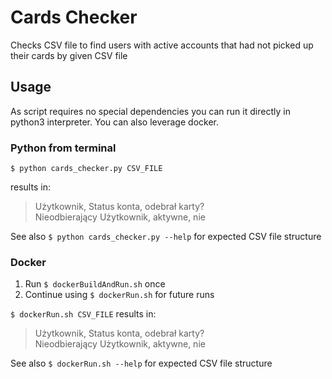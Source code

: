 # Cards Checker

Checks CSV file to find users with active accounts that had not picked up their cards by given CSV file

## Usage

As script requires no special dependencies you can run it directly in python3 interpreter. 
You can also leverage docker. 

### Python from terminal

`$ python cards_checker.py CSV_FILE`

results in:

> Użytkownik, Status konta, odebrał karty?\
> Nieodbierający Użytkownik, aktywne, nie

See also `$ python cards_checker.py --help` for expected CSV file structure 

### Docker


1. Run `$ dockerBuildAndRun.sh` once
2. Continue using `$ dockerRun.sh` for future runs


`$ dockerRun.sh CSV_FILE` results in:
> Użytkownik, Status konta, odebrał karty?\
> Nieodbierający Użytkownik, aktywne, nie

See also `$ dockerRun.sh --help` for expected CSV file structure